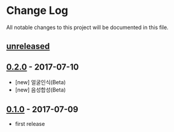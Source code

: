 # Change Log
All notable changes to this project will be documented in this file.

## [unreleased]

## [0.2.0] - 2017-07-10
- [new] 얼굴인식(Beta)
- [new] 음성합성(Beta)

## [0.1.0] - 2017-07-09
- first release

[0.1.0]: https://github.com/kimsuelim/naver-sdk-kotlin/releases/tag/0.1.0
[0.2.0]: https://github.com/kimsuelim/naver-sdk-kotlin/compare/0.1.0...0.2.0
[unreleased]: https://github.com/kimsuelim/naver-sdk-kotlin/compare/0.2.0...HEAD

